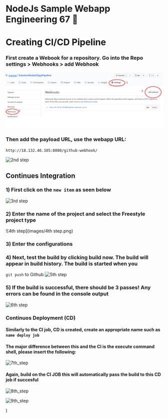 # NodeJs Sample Webapp Engineering 67 :taco:

# Creating CI/CD Pipeline


### First create a Webook for a repository. Go into the Repo settings > Webhooks > add Webhook
![1st step](images/1st%20step.png)
### Then add the payload URL, use the webapp URL:
```http://18.132.46.105:8080/github-webhook/```



![2nd step](images/2nd%20step.png)

## Continues Integration 

### 1) First click on the ```new item``` as seen below 
![3rd step](images/3rd%20step.png)

### 2) Enter the name of the project and select the Freestyle project type
![4th step](images/4th step.png)

### 3) Enter the configurations 

### 4) Next, test the build by clicking build now. The build will appear in build history. The build is started when you 
```git push``` to Github 
![5th step](images/5th%20step.png)

### 5) If the build is successful, there should be 3 passes! Any errors can be found in the console output
![6th step](images/6th%20step.png)

### Continuos Deployment (CD) 
#### Similarly to the CI job, CD is created, create an appropriate name such as ```name deploy job```

#### The major difference between this and the CI is the execute command shell, please insert the following: 
![7th_step](images/7th%20step.png)

#### Again, build on the __CI JOB__ this will automatically pass the build to this CD job if succesful
![8th_step](images/8th%20step.png)

![9th_step](images/9th%20step.png)



)